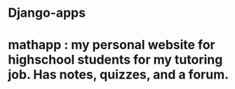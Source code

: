 # Django-apps

# mathapp : my personal website for highschool students for my tutoring job. Has notes, quizzes, and a forum.

